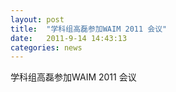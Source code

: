 ```yaml
---
layout: post
title:  "学科组高磊参加WAIM 2011 会议"
date:   2011-9-14 14:43:13
categories: news
---
```


学科组高磊参加WAIM 2011 会议
